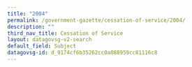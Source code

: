 ```yaml
---
title: "2004"
permalink: /government-gazette/cessation-of-service/2004/
description: ""
third_nav_title: Cessation of Service
layout: datagovsg-v2-search
default_field: Subject
datagovsg-id: d_9174cf6b35262cc0a088959cc81116c8
---
```

